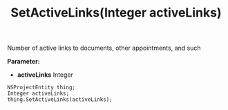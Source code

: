 ﻿---
uid: crmscript_ref_NSProjectEntity_SetActiveLinks
title: SetActiveLinks(Integer activeLinks)
intellisense: NSProjectEntity.SetActiveLinks
keywords: NSProjectEntity, GetActiveLinks
so.topic: reference
---

Number of active links to documents, other appointments, and such

**Parameter:** 
 - **activeLinks** Integer

```crmscript
NSProjectEntity thing;
Integer activeLinks;
thing.SetActiveLinks(activeLinks);
```

